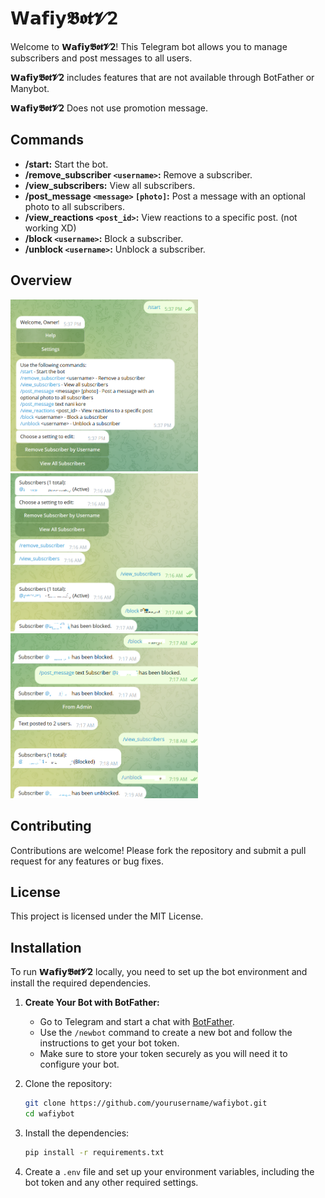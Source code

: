 # 𝗪𝗮𝗳𝗶𝘆𝕭𝖔𝖙𝓥2

Welcome to **𝗪𝗮𝗳𝗶𝘆𝕭𝖔𝖙𝓥2**! This Telegram bot allows you to manage subscribers and post messages to all users.

**𝗪𝗮𝗳𝗶𝘆𝕭𝖔𝖙𝓥2** includes features that are not available through BotFather or Manybot.

**𝗪𝗮𝗳𝗶𝘆𝕭𝖔𝖙𝓥2** Does not use promotion message.

## Commands

- **/start:** Start the bot.
- **/remove_subscriber `<username>`:** Remove a subscriber.
- **/view_subscribers:** View all subscribers.
- **/post_message `<message>` `[photo]`:** Post a message with an optional photo to all subscribers.
- **/view_reactions `<post_id>`:** View reactions to a specific post. (not working XD)
- **/block `<username>`:** Block a subscriber.
- **/unblock `<username>`:** Unblock a subscriber.

## Overview

<div>
  <img src="overview/1.png" alt="Features 1" width="300"/>
  <img src="overview/2.png" alt="Features 2" width="300"/>
  <img src="overview/3.png" alt="Features 3" width="300"/>
</div>

## Contributing

Contributions are welcome! Please fork the repository and submit a pull request for any features or bug fixes.

## License

This project is licensed under the MIT License.

## Installation

To run **𝗪𝗮𝗳𝗶𝘆𝕭𝖔𝖙𝓥2** locally, you need to set up the bot environment and install the required dependencies.

1. **Create Your Bot with BotFather:**
   - Go to Telegram and start a chat with [BotFather](https://t.me/botfather).
   - Use the `/newbot` command to create a new bot and follow the instructions to get your bot token.
   - Make sure to store your token securely as you will need it to configure your bot.

2. Clone the repository:
    ```bash
    git clone https://github.com/yourusername/wafiybot.git
    cd wafiybot
    ```

3. Install the dependencies:
    ```bash
    pip install -r requirements.txt
    ```

4. Create a `.env` file and set up your environment variables, including the bot token and any other required settings.

